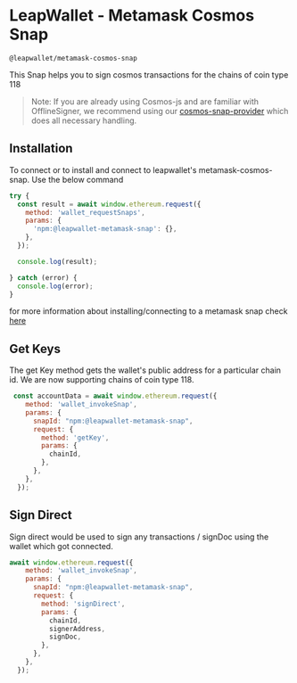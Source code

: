 # LeapWallet - Metamask Cosmos Snap

```
@leapwallet/metamask-cosmos-snap
```

This Snap helps you to sign cosmos transactions for the chains of coin type 118

> Note:
If you are already using Cosmos-js and are familiar with OfflineSigner, we recommend using our [cosmos-snap-provider](https://github.com/leapwallet/cosmos-metamask-snap/blob/main/packages/cosmos-snap-provider/README.md) which does all necessary handling.


## Installation

To connect or to install and connect to leapwallet's metamask-cosmos-snap. Use the below command

```javascript
try {
  const result = await window.ethereum.request({
    method: 'wallet_requestSnaps',
    params: {
      'npm:@leapwallet-metamask-snap': {},
    },
  });

  console.log(result);

} catch (error) {
  console.log(error);
}
```

for more information about installing/connecting to a metamask snap check [here](https://docs.metamask.io/snaps/reference/rpc-api/#wallet_requestsnaps)

## Get Keys

The get Key method gets the wallet's public address for a particular chain id. We are now supporting chains of coin type 118. 

```javascript
 const accountData = await window.ethereum.request({
    method: 'wallet_invokeSnap',
    params: {
      snapId: "npm:@leapwallet-metamask-snap",
      request: {
        method: 'getKey',
        params: {
          chainId,
        },
      },
    },
  });
```

## Sign Direct

Sign direct would be used to sign any transactions / signDoc using the wallet which got connected.

```javascript
await window.ethereum.request({
    method: 'wallet_invokeSnap',
    params: {
      snapId: "npm:@leapwallet-metamask-snap",
      request: {
        method: 'signDirect',
        params: {
          chainId,
          signerAddress,
          signDoc,
        },
      },
    },
  });
```
